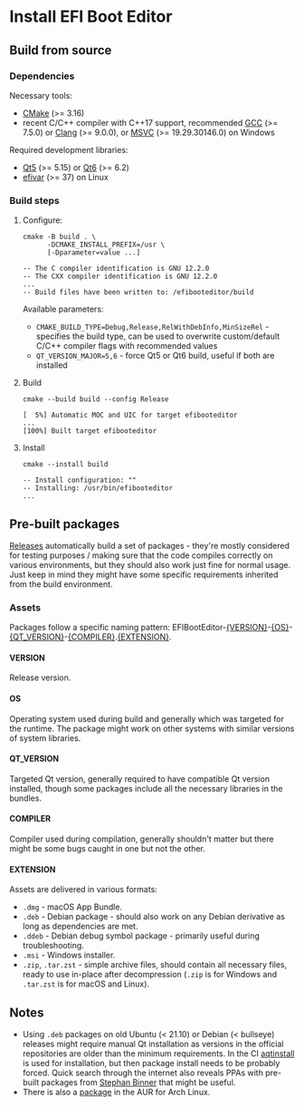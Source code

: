 # Install EFI Boot Editor

## Build from source

### Dependencies

Necessary tools:

- [CMake](//cmake.org) (>= 3.16)
- recent C/C++ compiler with C++17 support,
  recommended [GCC](//gcc.gnu.org/) (>= 7.5.0)
  or [Clang](//clang.llvm.org/) (>= 9.0.0),
  or [MSVC](//learn.microsoft.com/en-us/cpp/) (>= 19.29.30146.0) on Windows

Required development libraries:

- [Qt5](//doc.qt.io/qt-5/gettingstarted.html) (>= 5.15)
  or [Qt6](//doc.qt.io/qt-6/get-and-install-qt.html) (>= 6.2)
- [efivar](//github.com/rhboot/efivar) (>= 37) on Linux

### Build steps

1. Configure:

    ```shell
    cmake -B build . \
          -DCMAKE_INSTALL_PREFIX=/usr \
          [-Dparameter=value ...]

    -- The C compiler identification is GNU 12.2.0
    -- The CXX compiler identification is GNU 12.2.0
    ...
    -- Build files have been written to: /efibooteditor/build
    ```

    Available parameters:

    - `CMAKE_BUILD_TYPE=Debug,Release,RelWithDebInfo,MinSizeRel` - specifies
      the build type, can be used to overwrite custom/default C/C++ compiler flags
      with recommended values
    - `QT_VERSION_MAJOR=5,6` - force Qt5 or Qt6 build, useful if both are installed

2. Build

    ```shell
    cmake --build build --config Release

    [  5%] Automatic MOC and UIC for target efibooteditor
    ...
    [100%] Built target efibooteditor
    ```

3. Install

    ```shell
    cmake --install build

    -- Install configuration: ""
    -- Installing: /usr/bin/efibooteditor
    ...
    ```

## Pre-built packages

[Releases](//github.com/Neverous/efibooteditor/releases) automatically build
a set of packages - they're mostly considered for testing purposes / making sure
that the code compiles correctly on various environments, but they should also
work just fine for normal usage. Just keep in mind they might have some specific
requirements inherited from the build environment.

### Assets

Packages follow a specific naming pattern:
EFIBootEditor-[{VERSION}](#version)-[{OS}](#os)-[{QT_VERSION}](#qt_version)-[{COMPILER}](#compiler).[{EXTENSION}](#extension).

#### VERSION

Release version.

#### OS

Operating system used during build and generally which was targeted for
the runtime. The package might work on other systems with similar versions of
system libraries.

#### QT_VERSION

Targeted Qt version, generally required to have compatible Qt version installed,
though some packages include all the necessary libraries in the bundles.

#### COMPILER

Compiler used during compilation, generally shouldn't matter but there might be
some bugs caught in one but not the other.

#### EXTENSION

Assets are delivered in various formats:

- `.dmg` - macOS App Bundle.
- `.deb` - Debian package - should also work on any Debian derivative as long
  as dependencies are met.
- `.ddeb` - Debian debug symbol package - primarily useful during troubleshooting.
- `.msi` - Windows installer.
- `.zip`, `.tar.zst` - simple archive files, should contain all necessary files,
  ready to use in-place after decompression (`.zip` is for Windows
  and `.tar.zst` is for macOS and Linux).

## Notes

- Using `.deb` packages on old Ubuntu (< 21.10) or Debian (< bullseye) releases
might require manual Qt installation as versions in the official repositories
are older than the minimum requirements.
In the CI [aqtinstall](//github.com/miurahr/aqtinstall) is used for
installation, but then package install needs to be probably forced. Quick search
through the internet also reveals PPAs with pre-built packages from
[Stephan Binner](//launchpad.net/~beineri) that might be useful.
- There is also a [package](//aur.archlinux.org/packages/efibooteditor) in
the AUR for Arch Linux.
